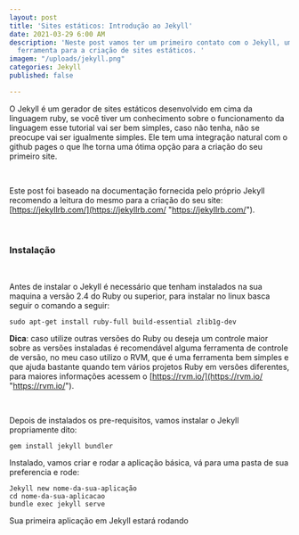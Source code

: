 ```yaml
---
layout: post
title: 'Sites estáticos: Introdução ao Jekyll'
date: 2021-03-29 6:00 AM
description: 'Neste post vamos ter um primeiro contato com o Jekyll, uma excelente
  ferramenta para a criação de sites estáticos. '
imagem: "/uploads/jekyll.png"
categories: Jekyll
published: false

---
```

O Jekyll é um gerador de sites estáticos desenvolvido em cima da linguagem ruby, se você tiver um conhecimento sobre o funcionamento da linguagem esse tutorial vai ser bem simples, caso não tenha, não se preocupe vai ser igualmente simples. Ele tem uma integração natural com o github pages o que lhe torna uma ótima  opção para a criação do seu primeiro site.

<br>

Este post foi baseado na documentação fornecida pelo próprio Jekyll recomendo a leitura do mesmo para a criação do seu site: [https://jekyllrb.com/](https://jekyllrb.com/ "https://jekyllrb.com/").

<br>

### Instalação

<br>

Antes de instalar o Jekyll é necessário que tenham instalados na sua  maquina a versão 2.4 do Ruby ou superior, para instalar no linux basca seguir o comando a seguir:

    sudo apt-get install ruby-full build-essential zlib1g-dev

**Dica**:  caso utilize outras versões do Ruby ou deseja um controle maior sobre as versões instaladas é recomendável alguma ferramenta de controle de versão, no meu caso utilizo o RVM, que é uma ferramenta bem simples e que ajuda bastante quando tem vários projetos Ruby em versões diferentes, para maiores informações acessem o [https://rvm.io/](https://rvm.io/ "https://rvm.io/").

<br>

Depois de instalados os pre-requisitos, vamos instalar o Jekyll propriamente dito:

    gem install jekyll bundler

Instalado, vamos criar e rodar a aplicação básica, vá para uma pasta de sua preferencia e rode: 

    Jekyll new nome-da-sua-aplicação
    cd nome-da-sua-aplicacao
    bundle exec jekyll serve

Sua primeira aplicação em Jekyll estará rodando 
